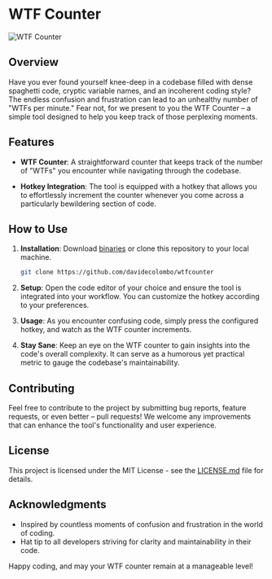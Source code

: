 # WTF Counter

![WTF Counter](https://ik.imagekit.io/davidecolombo/wtfcounter_7_jDHNWuPY.png?updatedAt=1704741445345)

## Overview

Have you ever found yourself knee-deep in a codebase filled with dense spaghetti code, cryptic variable names, and an incoherent coding style? The endless confusion and frustration can lead to an unhealthy number of "WTFs per minute." Fear not, for we present to you the WTF Counter – a simple tool designed to help you keep track of those perplexing moments.

## Features

- **WTF Counter**: A straightforward counter that keeps track of the number of "WTFs" you encounter while navigating through the codebase.

- **Hotkey Integration**: The tool is equipped with a hotkey that allows you to effortlessly increment the counter whenever you come across a particularly bewildering section of code. 

## How to Use

1. **Installation**: Download [binaries](https://github.com/davidecolombo/wtfcounter/releases) or clone this repository to your local machine.

    ```bash
    git clone https://github.com/davidecolombo/wtfcounter
    ```

2. **Setup**: Open the code editor of your choice and ensure the tool is integrated into your workflow. You can customize the hotkey according to your preferences.

3. **Usage**: As you encounter confusing code, simply press the configured hotkey, and watch as the WTF counter increments.

4. **Stay Sane**: Keep an eye on the WTF counter to gain insights into the code's overall complexity. It can serve as a humorous yet practical metric to gauge the codebase's maintainability.

## Contributing

Feel free to contribute to the project by submitting bug reports, feature requests, or even better – pull requests! We welcome any improvements that can enhance the tool's functionality and user experience.

## License

This project is licensed under the MIT License - see the [LICENSE.md](LICENSE.md) file for details.

## Acknowledgments

- Inspired by countless moments of confusion and frustration in the world of coding.
- Hat tip to all developers striving for clarity and maintainability in their code.

Happy coding, and may your WTF counter remain at a manageable level!

